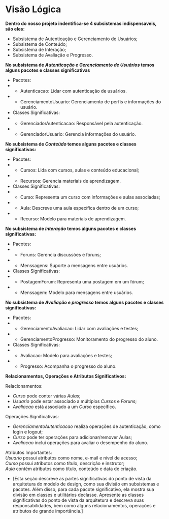# Visão Lógica
**Dentro do nosso projeto indentifica-se 4 subsistemas indispensaveis, são eles:**  
- Subsistema de Autenticação e Gerenciamento de Usuários;  
- Subsistema de Conteúdo;  
- Subsistema de Interação;  
- Subsistema de Avaliação e Progresso.

**No subsistema de *Autenticação e Gerenciamento de Usuários* temos alguns pacotes e classes significativas**
- Pacotes:
- - Autenticacao: Lidar com autenticação de usuários.
- - GerenciamentoUsuario: Gerenciamento de perfis e informações do usuário.
- Classes Significativas:
- - GerenciadorAutenticacao: Responsável pela autenticação.
- - GerenciadorUsuario: Gerencia informações do usuário.

**No subsistema de *Conteúdo* temos alguns pacotes e classes significativas:**  
- Pacotes:  
- - Cursos: Lida com cursos, aulas e conteúdo educacional;    
- - Recursos: Gerencia materiais de aprendizagem.  
- Classes Significativas:  
- - Curso: Representa um curso com informações e aulas associadas;    
- - Aula: Descreve uma aula específica dentro de um curso;  
- - Recurso: Modelo para materiais de aprendizagem.  

**No subsistema de *Interação* temos alguns pacotes e classes significativas:**  
- Pacotes:
- - Foruns: Gerencia discussões e fóruns;  
- - Menssagens: Suporte a mensagens entre usuários.  
- Classes Significativas:  
- - PostagemForum: Representa uma postagem em um fórum;  
- - Menssagem: Modelo para mensagens entre usuários.  

**No subsistema de *Avaliação e progresso* temos alguns pacotes e classes significativas:**
- Pacotes:  
- - GerenciamentoAvaliacao: Lidar com avaliações e testes;  
- - GerenciamentoProgresso: Monitoramento do progresso do aluno.  
- Classes Significativas:  
- - Avaliacao: Modelo para avaliações e testes;  
- - Progresso: Acompanha o progresso do aluno.  


**Relacionamentos, Operações e Atributos Significativos:**  

Relacionamentos:  
- *Curso* pode conter várias *Aulas*;  
- *Usuario* pode estar associado a múltiplos *Cursos* e *Foruns*;  
- *Avaliacao* está associado a um *Curso* específico.  
  
Operações Significativas:  
- *GerenciamentoAutenticacao* realiza operações de autenticação, como login e logout;  
- *Curso* pode ter operações para adicionar/remover Aulas;  
- *Avaliacao* inclui operações para avaliar o desempenho do aluno.  
  
Atributos Importantes:  
*Usuario* possui atributos como nome, e-mail e nível de acesso;  
*Curso* possui atributos como título, descrição e instrutor;  
*Aula* contém atributos como título, conteúdo e data de criação.
















- [Esta seção descreve as partes significativas do ponto de vista da arquitetura do modelo de design, como sua divisão em subsistemas e pacotes. Além disso, para cada pacote significativo, ela mostra sua divisão em classes e  utilitários declasse. Apresente as classes significativas do ponto de vista da arquitetura e descreva suas responsabilidades, bem como alguns relacionamentos, operações e atributos de grande importância.]
